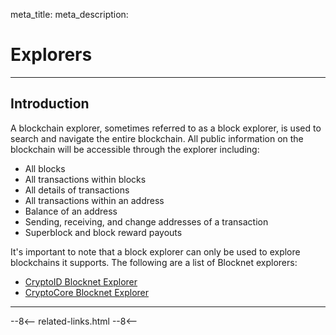 meta_title: 
meta_description:

# Explorers

---

## Introduction
A blockchain explorer, sometimes referred to as a block explorer, is used to search and navigate the entire blockchain. All public information on the blockchain will be accessible through the explorer including: 

* All blocks
* All transactions within blocks
* All details of transactions
* All transactions within an address
* Balance of an address
* Sending, receiving, and change addresses of a transaction
* Superblock and block reward payouts

It's important to note that a block explorer can only be used to explore blockchains it supports. The following are a list of Blocknet explorers:

* [CryptoID Blocknet Explorer](https://chainz.cryptoid.info/block/)
* [CryptoCore Blocknet Explorer](https://block.ccore.online/)

---

<!-- 
## Using an Explorer
Navigating an explorer can be confusing and unintuitive if it's somethng you don't have experience with so we composed a collection of tutorial explaining how to use a block explorer.

### View Address Balance

??? example "Instructions using CryptoID"

??? example "Instructions using CryptoCore"

### View Transaction Details

??? example "Instructions using CryptoID"

??? example "Instructions using CryptoCore"

### View Transaction Hash / ID

??? example "Instructions using CryptoID"

??? example "Instructions using CryptoCore"

### View Block Details

??? example "Instructions using CryptoID"

??? example "Instructions using CryptoCore"

### View Block Hash / ID

??? example "Instructions using CryptoID"

??? example "Instructions using CryptoCore"

### View Address Transactions

??? example "Instructions using CryptoID"

??? example "Instructions using CryptoCore"
-->




<!-- 
======= Start: Related Links Section =======
- This is the related links section at the bottom of each page.
- It lists the links in the relatedLinks array variable below.
	Example: relatedLinks = [{"name":"Blocknet Website","link":"https://blocknet.co"},{"name":"API Docs","link":"https://api.blocknet.co"}];
- If the array is empty, ie. relatedLinks = [], then the related links section will not be displayed.
related-links.html
- The template and logic for the related links section can be found in docs/snippets/related-links.html
- The base path is defaulted to docs/snippets/, which can be edited in the mkdocs.yml file
- The template and logic is linked with markdown_extensions: pymdownx.snippets
-->
<script type="text/javascript">
var relatedLinks = [];
</script>

--8<--
related-links.html
--8<-- 
<!-- 
======= End: Related Links Section ======= 
-->





